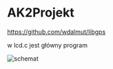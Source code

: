 # AK2Projekt

https://github.com/wdalmut/libgps

w lcd.c jest główny program

![schemat](http://i.imgur.com/yArQZMv.png)
